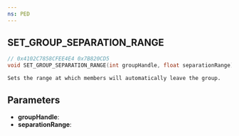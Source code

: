 ```yaml
---
ns: PED
---
```

## SET_GROUP_SEPARATION_RANGE

```c
// 0x4102C7858CFEE4E4 0x7B820CD5
void SET_GROUP_SEPARATION_RANGE(int groupHandle, float separationRange);
```

```
Sets the range at which members will automatically leave the group.
```

## Parameters
* **groupHandle**:
* **separationRange**:
